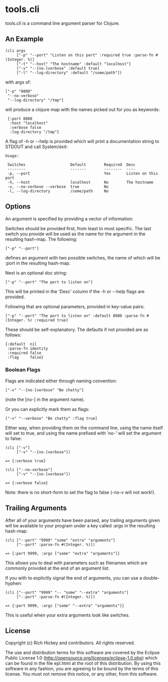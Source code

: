 # tools.cli

tools.cli is a command line argument parser for Clojure.

## An Example

    (cli args
         ["-p" "--port" "Listen on this port" :required true :parse-fn #(Integer. %)] 
         ["-t" "--host" "The hostname" :default "localhost"]
         ["-v" "--[no-]verbose" :default true]
         ["-l" "--log-directory" :default "/some/path"])
         
with args of:

    ["-p" "8080"
     "--no-verbose"
     "--log-directory" "/tmp"]

will produce a clojure map with the names picked out for you as keywords:

     {:port 8080
      :host "localhost"
      :verbose false
      :log-directory "/tmp"}

A flag of -h or --help is provided which will print a documentation
string to STDOUT and call System/exit:

    Usage:

     Switches                    Default        Required  Desc          
     --------                    -------        --------  ----          
     -p, --port                                 Yes       Listen on this port              
     -h, --host                  localhost      No        The hostname     
     -v, --no-verbose --verbose  true           No                      
     -l, --log-directory         /some/path     No        

## Options

An argument is specified by providing a vector of information:

Switches should be provided first, from least to most specific. The
last switch you provide will be used as the name for the argument in
the resulting hash-map. The following:

    ["-p" "--port"]

defines an argument with two possible switches, the name of which will
be :port in the resulting hash-map.

Next is an optional doc string:

    ["-p" "--port" "The port to listen on"]

This will be printed in the 'Desc' column if the -h or --help flags
are provided.

Following that are optional parameters, provided in key-value pairs:

    ["-p" "--port" "The port to listen on" :default 8080 :parse-fn #(Integer. %) :required true]

These should be self-explanatory. The defaults if not provided are as follows:

    {:default  nil
     :parse-fn identity
     :required false
     :flag     false}

### Boolean Flags

Flags are indicated either through naming convention:

    ["-v" "--[no-]verbose" "Be chatty"]

(note the [no-] in the argument name).

Or you can explicitly mark them as flags:

    ["-v" "--verbose" "Be chatty" :flag true]

Either way, when providing them on the command line, using the name
itself will set to true, and using the name prefixed with 'no-' will
set the argument to false:

    (cli ["-v"]
         ["-v" "--[no-]verbose"])
  
    => {:verbose true}

    (cli ["--no-verbose"]
         ["-v" "--[no-]verbose"])

    => {:verbose false}

Note: there is no short-form to set the flag to false (-no-v will not
work!). 

## Trailing Arguments

After all of your arguments have been parsed, any trailing arguments
given will be available to your program under a key called :args in
the resulting hash-map:

    (cli ["--port" "9999" "some" "extra" "arguments"]
         ["--port" :parse-fn #(Integer. %)])

    => {:port 9999, :args ["some" "extra" "arguments"]}

This allows you to deal with parameters such as filenames which are
commonly provided at the end of an argument list.

If you with to explicitly signal the end of arguments, you can use a
double-hyphen:

    (cli ["--port" "9999" "-- "some" "--extra" "arguments"]
         ["--port" :parse-fn #(Integer. %)])

    => {:port 9999, :args ["some" "--extra" "arguments"]}

This is useful when your extra arguments look like switches.

## License

Copyright (c) Rich Hickey and contributors. All rights reserved.

The use and distribution terms for this software are covered by the
Eclipse Public License 1.0 (http://opensource.org/licenses/eclipse-1.0.php)
which can be found in the file epl.html at the root of this distribution.
By using this software in any fashion, you are agreeing to be bound by
the terms of this license.
You must not remove this notice, or any other, from this software.


